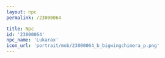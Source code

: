 ```yaml
---
layout: npc
permalink: /23000064

title: Npc
id: '23000064'
npc_name: 'Lukarax'
icon_url: 'portrait/mob/23000064_b_bigwingchimera_p.png'
---
```

